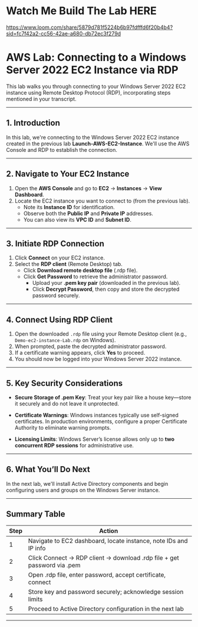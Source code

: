 
# Watch Me Build The Lab HERE
https://www.loom.com/share/5879d781f5224b6b97fdfffd6f20b4b4?sid=fc7f42a2-cc56-42ae-a680-db72ec3f279d

# AWS Lab: Connecting to a Windows Server 2022 EC2 Instance via RDP

This lab walks you through connecting to your Windows Server 2022 EC2 instance using Remote Desktop Protocol (RDP), incorporating steps mentioned in your transcript.

---

## 1. Introduction  
In this lab, we're connecting to the Windows Server 2022 EC2 instance created in the previous lab **Launch-AWS-EC2-Instance**. We'll use the AWS Console and RDP to establish the connection.

---

## 2. Navigate to Your EC2 Instance  
1. Open the **AWS Console** and go to **EC2** → **Instances** → **View Dashboard**.  
2. Locate the EC2 instance you want to connect to (from the previous lab).  
   - Note its **Instance ID** for identification.  
   - Observe both the **Public IP** and **Private IP** addresses.  
   - You can also view its **VPC ID** and **Subnet ID**.  

---

## 3. Initiate RDP Connection  
1. Click **Connect** on your EC2 instance.  
2. Select the **RDP client** (Remote Desktop) tab.  
   - Click **Download remote desktop file** (.rdp file).  
   - Click **Get Password** to retrieve the administrator password.  
     - Upload your **.pem key pair** (downloaded in the previous lab).  
     - Click **Decrypt Password**, then copy and store the decrypted password securely.  

---

## 4. Connect Using RDP Client  
1. Open the downloaded `.rdp` file using your Remote Desktop client (e.g., `Demo-ec2-instance-Lab.rdp` on Windows).  
2. When prompted, paste the decrypted administrator password.  
3. If a certificate warning appears, click **Yes** to proceed.  
4. You should now be logged into your Windows Server 2022 instance.  

---

## 5. Key Security Considerations  
- **Secure Storage of .pem Key**: Treat your key pair like a house key—store it securely and do not leave it unprotected.  
   
- **Certificate Warnings**: Windows instances typically use self-signed certificates. In production environments, configure a proper Certificate Authority to eliminate warning prompts.  
  
- **Licensing Limits**: Windows Server’s license allows only up to **two concurrent RDP sessions** for administrative use.  

---

## 6. What You’ll Do Next  
In the next lab, we'll install Active Directory components and begin configuring users and groups on the Windows Server instance.

---

##  Summary Table

| Step | Action |
|------|--------|
| 1 | Navigate to EC2 dashboard, locate instance, note IDs and IP info |
| 2 | Click Connect → RDP client → download .rdp file + get password via .pem |
| 3 | Open .rdp file, enter password, accept certificate, connect |
| 4 | Store key and password securely; acknowledge session limits |
| 5 | Proceed to Active Directory configuration in the next lab |

---


